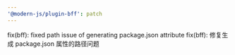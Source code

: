 ```yaml
---
'@modern-js/plugin-bff': patch
---
```


fix(bff): fixed path issue of generating package.json attribute
fix(bff): 修复生成 package.json 属性的路径问题
